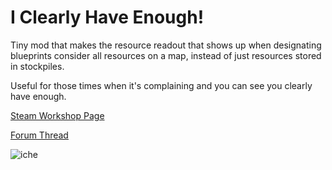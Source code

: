 # I Clearly Have Enough!
Tiny mod that makes the resource readout that shows up when designating blueprints consider all resources on a map, instead of just resources stored in stockpiles.

Useful for those times when it's complaining and you can see you clearly have enough.

[Steam Workshop Page](https://steamcommunity.com/sharedfiles/filedetails/?id=1508261787)

[Forum Thread](https://ludeon.com/forums/index.php?topic=43565.0)

![iche](https://i.imgur.com/NqMtRxp.png)
